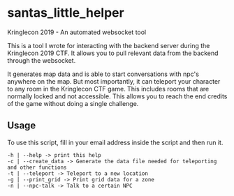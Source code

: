 # santas_little_helper
Kringlecon 2019 - An automated websocket tool

This is a tool I wrote for interacting with the backend server during the Kringlecon 2019 CTF. It allows you to pull relevant data from the backend through the websocket. 

It generates map data and is able to start conversations with npc's anywhere on the map. But most importantly, it can teleport your character to any room in the Kringlecon CTF game. This includes rooms that are normally locked and not accessible. This allows you to reach the end credits of the game without doing a single challenge.

## Usage

To use this script, fill in your email address inside the script and then run it.

    -h | --help -> print this help
    -c | --create_data -> Generate the data file needed for teleporting and other functions
    -t | --teleport -> Teleport to a new location
    -g | --print_grid -> Print grid data for a zone
    -n | --npc-talk -> Talk to a certain NPC